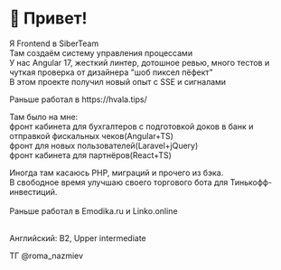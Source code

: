 # 👋 Привет!
Я Frontend в SiberTeam<br>
Там создаём систему управления процессами<br>
У нас Angular 17, жесткий линтер, дотошное ревью, много тестов и чуткая проверка от дизайнера "шоб пиксел пёфект"<br>
В этом проекте получил новый опыт с SSE и сигналами<br>
</p>

<p>Раньше работал в https://hvala.tips/</p>
<p>Там было на мне:<br>
фронт кабинета для бухгалтеров с подготовкой доков в банк и отправкой фискальных чеков(Angular+TS)<br>
фронт для новых пользователей(Laravel+jQuery)<br>
фронт кабинета для партнёров(React+TS)<br>
  
Иногда там касаюсь PHP, миграций и прочего из бэка.<br>
В свободное время улучшаю своего торгового бота для Тинькофф-инвестиций.<br>
<br>
Раньше работал в Emodika.ru и Linko.online<br><br>

Английский: B2, Upper intermediate

ТГ @roma_nazmiev
